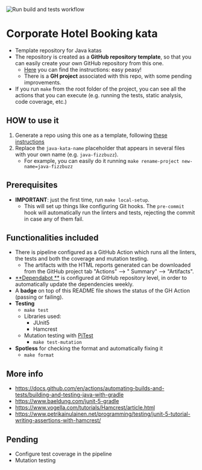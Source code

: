 ![Run build and tests workflow](https://github.com/islomar/java-kata-template/actions/workflows/gradle.yml/badge.svg)

# Corporate Hotel Booking kata

- Template repository for Java katas
- The repository is created as a **GitHub repository template**, so that you can easily create your own GitHub
  repository from this one.
    - [Here](https://docs.github.com/en/repositories/creating-and-managing-repositories/creating-a-repository-from-a-template#creating-a-repository-from-a-template)
      you can find the instructions: easy peasy!
    - There is a **GH project** associated with this repo, with some pending improvements.
- If you run `make` from the root folder of the project, you can see all the actions that you can execute (e.g. running
  the tests, static analysis, code coverage, etc.)

## HOW to use it

1. Generate a repo using this one as a template,
   following [these instructions](https://docs.github.com/en/repositories/creating-and-managing-repositories/creating-a-repository-from-a-template#creating-a-repository-from-a-template)
2. Replace the `java-kata-name` placeholder that appears in several files with your own name (e.g. `java-fizzbuzz`).
    - For example, you can easily do it running `make rename-project new-name=java-fizzbuzz`

## Prerequisites

- **IMPORTANT**: just the first time, run `make local-setup`.
    - This will set up things like configuring Git hooks. The `pre-commit` hook will automatically run the linters and
      tests, rejecting the commit in case any of them fail.

## Functionalities included

- There is pipeline configured as a GitHub Action which runs all the linters, the tests and both the coverage and
  mutation testing.
    - The artifacts with the HTML reports generated can be downloaded from the GitHub project tab "Actions" --> "
      Summary" --> "Artifacts".
- [**Dependabot
  **](https://docs.github.com/code-security/dependabot/dependabot-version-updates/configuration-options-for-the-dependabot.yml-file)
  is configured at GitHub repository level, in order to automatically update the dependencies weekly.
- A **badge** on top of this README file shows the status of the GH Action (passing or failing).
- **Testing**
    - `make test`
    - Libraries used:
        - JUnit5
        - Hamcrest
    - Mutation testing with [PiTest](https://pitest.org/)
        - `make test-mutation`
- **Spotless** for checking the format and automatically fixing it
    - `make format`

## More info

- https://docs.github.com/en/actions/automating-builds-and-tests/building-and-testing-java-with-gradle
- https://www.baeldung.com/junit-5-gradle
- https://www.vogella.com/tutorials/Hamcrest/article.html
- https://www.petrikainulainen.net/programming/testing/junit-5-tutorial-writing-assertions-with-hamcrest/

## Pending

- Configure test coverage in the pipeline
- Mutation testing